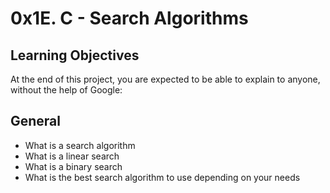 # 0x1E. C - Search Algorithms

## Learning Objectives
At the end of this project, you are expected to be able to explain to anyone, without the help of Google:

## General
- What is a search algorithm
- What is a linear search
- What is a binary search
- What is the best search algorithm to use depending on your needs
